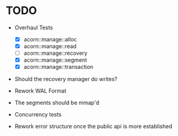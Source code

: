# TODO

- Overhaul Tests

  - [x] acorn::manage::alloc
  - [x] acorn::manage::read
  - [ ] acorn::manage::recovery
  - [x] acorn::manage::segment
  - [x] acorn::manage::transaction

- Should the recovery manager do writes?
- Rework WAL Format
- The segments should be mmap'd
- Concurrency tests

- Rework error structure once the public api is more established
